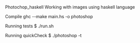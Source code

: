 Photochop_haskell
Working with images using haskell language

Compile
ghc --make main.hs -o photoshop

Running tests
$ ./run.sh

Running quickCheck
$ ./photoshop -t
